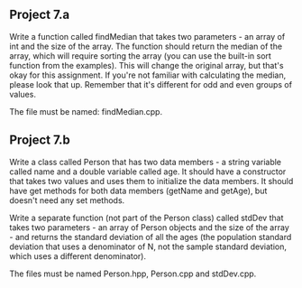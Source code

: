## Project 7.a

Write a function called findMedian that takes two parameters - an array of int and the size of the array.  The function should return the median of the array, which will require sorting the array (you can use the built-in sort function from the examples).  This will change the original array, but that's okay for this assignment.  If you're not familiar with calculating the median, please look that up.  Remember that it's different for odd and even groups of values.

The file must be named: findMedian.cpp.

 

## Project 7.b

Write a class called Person that has two data members - a string variable called name and a double variable called age.  It should have a constructor that takes two values and uses them to initialize the data members.  It should have get methods for both data members (getName and getAge), but doesn't need any set methods.

Write a separate function (not part of the Person class) called stdDev that takes two parameters - an array of Person objects and the size of the array - and returns the standard deviation of all the ages (the population standard deviation that uses a denominator of N, not the sample standard deviation, which uses a different denominator).  

The files must be named Person.hpp, Person.cpp and stdDev.cpp.
